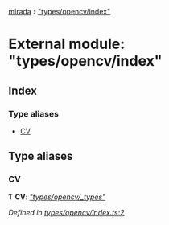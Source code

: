 [mirada](../README.md) › ["types/opencv/index"](_types_opencv_index_.md)

# External module: "types/opencv/index"


## Index

### Type aliases

* [CV](_types_opencv_index_.md#cv)

## Type aliases

###  CV

Ƭ **CV**: *["types/opencv/_types"](_types_opencv__types_.md)*

*Defined in [types/opencv/index.ts:2](https://github.com/cancerberoSgx/mirada/blob/f0c0267/mirada/src/types/opencv/index.ts#L2)*